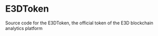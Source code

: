 # E3DToken
Source code for the E3DToken, the official token of the E3D blockchain analytics platform
